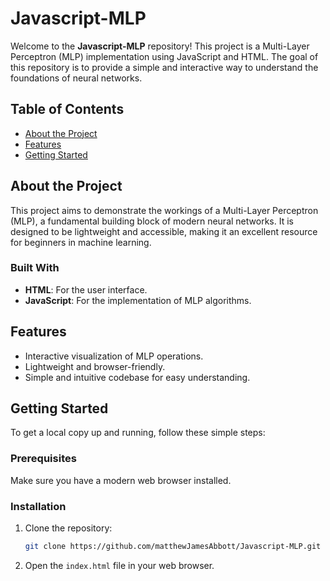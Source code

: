 # Javascript-MLP

Welcome to the **Javascript-MLP** repository! This project is a Multi-Layer Perceptron (MLP) implementation using JavaScript and HTML. The goal of this repository is to provide a simple and interactive way to understand the foundations of neural networks.

## Table of Contents
- [About the Project](#about-the-project)
- [Features](#features)
- [Getting Started](#getting-started)

## About the Project

This project aims to demonstrate the workings of a Multi-Layer Perceptron (MLP), a fundamental building block of modern neural networks. It is designed to be lightweight and accessible, making it an excellent resource for beginners in machine learning.

### Built With
- **HTML**: For the user interface.
- **JavaScript**: For the implementation of MLP algorithms.

## Features

- Interactive visualization of MLP operations.
- Lightweight and browser-friendly.
- Simple and intuitive codebase for easy understanding.

## Getting Started

To get a local copy up and running, follow these simple steps:

### Prerequisites
Make sure you have a modern web browser installed.

### Installation
1. Clone the repository:
   ```bash
   git clone https://github.com/matthewJamesAbbott/Javascript-MLP.git
   ```
2. Open the `index.html` file in your web browser.
